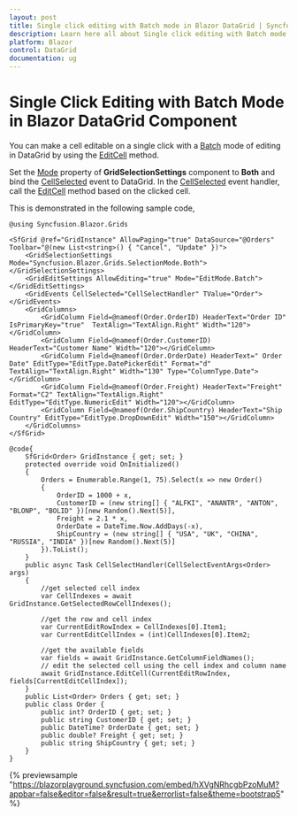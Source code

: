 ```yaml
---
layout: post
title: Single click editing with Batch mode in Blazor DataGrid | Syncfusion
description: Learn here all about Single click editing with Batch mode in Syncfusion Blazor DataGrid component and more.
platform: Blazor
control: DataGrid
documentation: ug
---
```


# Single Click Editing with Batch Mode in Blazor DataGrid Component

You can make a cell editable on a single click with a [Batch](https://blazor.syncfusion.com/documentation/datagrid/editing#batch) mode of editing in DataGrid by using the [EditCell](https://help.syncfusion.com/cr/blazor/Syncfusion.Blazor.Grids.SfGrid-1.html#Syncfusion_Blazor_Grids_SfGrid_1_EditCell_System_Double_System_String_) method.

Set the [Mode](https://help.syncfusion.com/cr/blazor/Syncfusion.Blazor.Grids.GridSelectionSettings.html#Syncfusion_Blazor_Grids_GridSelectionSettings_Mode) property of **GridSelectionSettings** component to **Both** and bind the [CellSelected](https://help.syncfusion.com/cr/blazor/Syncfusion.Blazor.Grids.GridEvents-1.html#Syncfusion_Blazor_Grids_GridEvents_1_CellSelected) event to DataGrid. In the [CellSelected](https://help.syncfusion.com/cr/blazor/Syncfusion.Blazor.Grids.GridEvents-1.html#Syncfusion_Blazor_Grids_GridEvents_1_CellSelected) event handler, call the [EditCell](https://help.syncfusion.com/cr/blazor/Syncfusion.Blazor.Grids.SfGrid-1.html#Syncfusion_Blazor_Grids_SfGrid_1_EditCell_System_Double_System_String_) method based on the clicked cell.

This is demonstrated in the following sample code,

```cshtml
@using Syncfusion.Blazor.Grids

<SfGrid @ref="GridInstance" AllowPaging="true" DataSource="@Orders" Toolbar="@(new List<string>() { "Cancel", "Update" })">
    <GridSelectionSettings Mode="Syncfusion.Blazor.Grids.SelectionMode.Both"></GridSelectionSettings>
    <GridEditSettings AllowEditing="true" Mode="EditMode.Batch"></GridEditSettings>
    <GridEvents CellSelected="CellSelectHandler" TValue="Order"></GridEvents>
    <GridColumns>
        <GridColumn Field=@nameof(Order.OrderID) HeaderText="Order ID" IsPrimaryKey="true"  TextAlign="TextAlign.Right" Width="120"></GridColumn>
        <GridColumn Field=@nameof(Order.CustomerID) HeaderText="Customer Name" Width="120"></GridColumn>
        <GridColumn Field=@nameof(Order.OrderDate) HeaderText=" Order Date" EditType="EditType.DatePickerEdit" Format="d" TextAlign="TextAlign.Right" Width="130" Type="ColumnType.Date"></GridColumn>
        <GridColumn Field=@nameof(Order.Freight) HeaderText="Freight" Format="C2" TextAlign="TextAlign.Right" EditType="EditType.NumericEdit" Width="120"></GridColumn>
        <GridColumn Field=@nameof(Order.ShipCountry) HeaderText="Ship Country" EditType="EditType.DropDownEdit" Width="150"></GridColumn>
    </GridColumns>
</SfGrid>

@code{
    SfGrid<Order> GridInstance { get; set; }
    protected override void OnInitialized()
    {
        Orders = Enumerable.Range(1, 75).Select(x => new Order()
        {
            OrderID = 1000 + x,
            CustomerID = (new string[] { "ALFKI", "ANANTR", "ANTON", "BLONP", "BOLID" })[new Random().Next(5)],
            Freight = 2.1 * x,
            OrderDate = DateTime.Now.AddDays(-x),
            ShipCountry = (new string[] { "USA", "UK", "CHINA", "RUSSIA", "INDIA" })[new Random().Next(5)]
        }).ToList();
    }
    public async Task CellSelectHandler(CellSelectEventArgs<Order> args)
    {
        //get selected cell index
        var CellIndexes = await GridInstance.GetSelectedRowCellIndexes();

        //get the row and cell index
        var CurrentEditRowIndex = CellIndexes[0].Item1;
        var CurrentEditCellIndex = (int)CellIndexes[0].Item2;

        //get the available fields
        var fields = await GridInstance.GetColumnFieldNames();
        // edit the selected cell using the cell index and column name
        await GridInstance.EditCell(CurrentEditRowIndex, fields[CurrentEditCellIndex]);
    }
    public List<Order> Orders { get; set; }
    public class Order {
        public int? OrderID { get; set; }
        public string CustomerID { get; set; }
        public DateTime? OrderDate { get; set; }
        public double? Freight { get; set; }
        public string ShipCountry { get; set; }
    }
}
```

{% previewsample "https://blazorplayground.syncfusion.com/embed/hXVgNRhcgbPzoMuM?appbar=false&editor=false&result=true&errorlist=false&theme=bootstrap5" %}